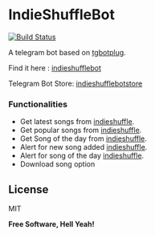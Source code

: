 # IndieShuffleBot

[![Build Status](https://travis-ci.org/pmpfl/indieshufflebot.svg?branch=master)](https://travis-ci.org/pmpfl/indieshufflebot)

A telegram bot based on [tgbotplug].

Find it here : [indieshufflebot]

Telegram Bot Store: [indieshufflebotstore] 

### Functionalities

- Get latest songs from [indieshuffle].
- Get popular songs from [indieshuffle].
- Get Song of the day from [indieshuffle].
- Alert for new song added [indieshuffle].
- Alert for song of the day [indieshuffle].
- Download song option


License
----

MIT


**Free Software, Hell Yeah!**


[tgbotplug]:https://github.com/fopina/tgbotplug
[indieshuffle]:http://www.indieshuffle.com/
[indieshufflebot]:https://telegram.me/indieshufflebot
[indieshufflebotstore]:https://storebot.me/bot/indieshufflebot

